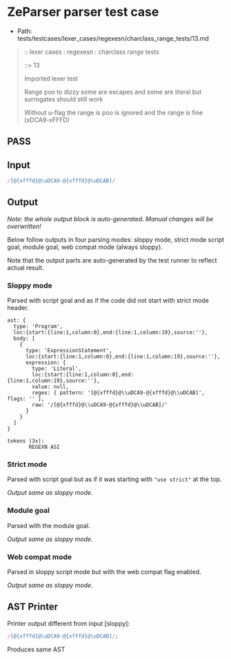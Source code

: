 # ZeParser parser test case

- Path: tests/testcases/lexer_cases/regexesn/charclass_range_tests/13.md

> :: lexer cases : regexesn : charclass range tests
>
> ::> 13
>
> Imported lexer test
>
> Range poo to dizzy some are escapes and some are literal but surrogates should still work 
>
> Without u-flag the range is poo is ignored and the range is fine (xDCA9-xFFFD) 

## PASS

## Input

`````js
/[@{xfffd}@\uDCA9-@{xfffd}@\uDCAB]/
`````

## Output

_Note: the whole output block is auto-generated. Manual changes will be overwritten!_

Below follow outputs in four parsing modes: sloppy mode, strict mode script goal, module goal, web compat mode (always sloppy).

Note that the output parts are auto-generated by the test runner to reflect actual result.

### Sloppy mode

Parsed with script goal and as if the code did not start with strict mode header.

`````
ast: {
  type: 'Program',
  loc:{start:{line:1,column:0},end:{line:1,column:19},source:''},
  body: [
    {
      type: 'ExpressionStatement',
      loc:{start:{line:1,column:0},end:{line:1,column:19},source:''},
      expression: {
        type: 'Literal',
        loc:{start:{line:1,column:0},end:{line:1,column:19},source:''},
        value: null,
        regex: { pattern: '[@{xfffd}@\\uDCA9-@{xfffd}@\\uDCAB]', flags: '' },
        raw: '/[@{xfffd}@\\uDCA9-@{xfffd}@\\uDCAB]/'
      }
    }
  ]
}

tokens (3x):
       REGEXN ASI
`````

### Strict mode

Parsed with script goal but as if it was starting with `"use strict"` at the top.

_Output same as sloppy mode._

### Module goal

Parsed with the module goal.

_Output same as sloppy mode._

### Web compat mode

Parsed in sloppy script mode but with the web compat flag enabled.

_Output same as sloppy mode._

## AST Printer

Printer output different from input [sloppy]:

````js
/[@{xfffd}@\uDCA9-@{xfffd}@\uDCAB]/;
````

Produces same AST
